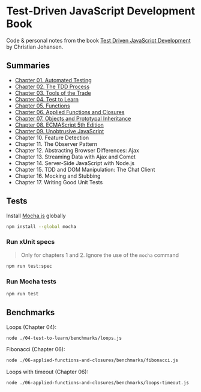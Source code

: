 # Test-Driven JavaScript Development Book

Code & personal notes from the book [Test Driven JavaScript Development](https://www.amazon.com/Test-Driven-JavaScript-Development-Developers-Library/dp/0321683919) by Christian Johansen.

## Summaries

* [Chapter 01. Automated Testing](./01-automated-testing/summary.md)
* [Chapter 02. The TDD Process](./02-the-tdd-process/summary.md)
* [Chapter 03. Tools of the Trade](./03-tools-of-the-trade/summary.md)
* [Chapter 04. Test to Learn](./04-test-to-learn/summary.md)
* [Chapter 05. Functions](./05-functions/summary.md)
* [Chapter 06. Applied Functions and Closures](./06-applied-functions-and-closures/summary.md)
* [Chapter 07. Objects and Prototypal Inheritance](./07-objects-and-prototypal-inheritance/summary.md)
* [Chapter 08. ECMAScript 5th Edition](./08-ecmascript-5th/summary.md)
* [Chapter 09. Unobtrusive JavaScript](./09-unobtrusive-js/summary.md)
* Chapter 10. Feature Detection
* Chapter 11. The Observer Pattern
* Chapter 12. Abstracting Browser Differences: Ajax
* Chapter 13. Streaming Data with Ajax and Comet
* Chapter 14. Server-Side JavaScript with Node.js
* Chapter 15. TDD and DOM Manipulation: The Chat Client
* Chapter 16. Mocking and Stubbing
* Chapter 17. Writing Good Unit Tests

## Tests

Install [Mocha.js](https://mochajs.org/) globally

```sh
npm install --global mocha
```

### Run xUnit specs

> Only for chapters 1 and 2. Ignore the use of the `mocha` command

```sh
npm run test:spec
```

### Run Mocha tests

```sh
npm run test
```

## Benchmarks

Loops (Chapter 04):

```sh
node ./04-test-to-learn/benchmarks/loops.js
```

Fibonacci (Chapter 06):

```sh
node ./06-applied-functions-and-closures/benchmarks/fibonacci.js
```

Loops with timeout (Chapter 06):

```sh
node ./06-applied-functions-and-closures/benchmarks/loops-timeout.js
```
